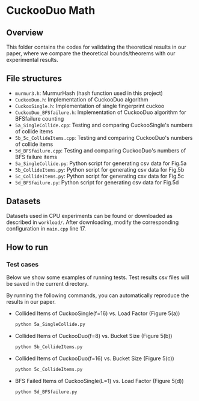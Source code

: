 # CuckooDuo Math

## Overview

This folder contains the codes for validating the theoretical results in our paper, where we compare the theoretical bounds/theorems with our experimental results. 

## File structures

* `murmur3.h`: MurmurHash (hash function used in this project)
* `CuckooDuo.h`: Implementation of CuckooDuo algorithm
* `CuckooSingle.h`: Implementation of single fingerprint cuckoo
* `CuckooDuo_BFSfailure.h`: Implementation of CuckooDuo algorithm for BFSfailure counting
* `5a_SingleCollide.cpp`: Testing and comparing CuckooSingle's numbers of collide items 
* `5b_5c_CollideItems.cpp`: Testing and comparing CuckooDuo's numbers of collide items
* `5d_BFSfailure.cpp`: Testing and comparing CuckooDuo's numbers of BFS failure items
* `5a_SingleCollide.py`: Python script for generating csv data for Fig.5a
* `5b_CollideItems.py`: Python script for generating csv data for Fig.5b
* `5c_CollideItems.py`: Python script for generating csv data for Fig.5c
* `5d_BFSfailure.py`: Python script for generating csv data for Fig.5d


## Datasets

Datasets used in CPU experiments can be found or downloaded as described in `workload/`. After downloading, modify the corresponding configuration in `main.cpp` line 17.

## How to run

### Test cases

Below we show some examples of running tests. Test results csv files will be saved in the current directory.

By running the following commands, you can automatically reproduce the results in our paper. 

* Collided Items of CuckooSingle(f=16) vs. Load Factor (Figure 5(a))

  ```bash
  python 5a_SingleCollide.py
  ```


* Collided Items of CuckooDuo(f=8) vs. Bucket Size (Figure 5(b))

  ```bash
  python 5b_CollideItems.py
  ```


* Collided Items of CuckooDuo(f=16) vs. Bucket Size (Figure 5(c))

  ```bash
  python 5c_CollideItems.py
  ```


* BFS Failed Items of CuckooSingle(L=1) vs. Load Factor (Figure 5(d))

  ```bash
  python 5d_BFSfailure.py
  ```
